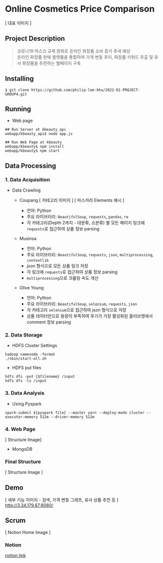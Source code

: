 # Online Cosmetics Price Comparison

[ 대표 이미지 ]

## Project Description

> 코로나19 마스크 규제 완화로 온라인 화장품 소비 증가 추세 예상 <br>
> 온라인 화장품 판매 플랫폼을 통합하여 가격 변동 추이, 화장품 키워드 추출 및 유사 화장품을 추천하는 웹페이지 구축

## Installing

```
$ git clone https://github.com/philip-lee-khu/2022-01-PROJECT-GROUP4.git
```

## Running

- Web page

```
## Run Server at kbeauty_api
webapp/kbeauty_api$ node app.js

## Run Web Page at kbeauty
webapp/kbeauty$ npm install
webapp/kbeauty$ npm start
```

## Data Processing

### 1. Data Acquisition

- Data Crawling

  - Coupang
    [ 카테고리 이미지 ]
    [ 마스카라 Elements 예시 ]

    - 언어: Python
    - 주요 라이브러리: `BeautifulSoup`, `requests`, `pandas`, `re`
    - 각 카테고리(Depth 2까지 - 대분류, 소분류) 별 모든 페이지 링크에 `requests`로 접근하여 상품 정보 parsing

  - Musinsa

    - 언어: Python
    - 주요 라이브러리: `BeautifulSoup`, `requests`, `json`, `multiprocessing`, `contextlib`
    - json 형식으로 모든 상품 링크 저장
    - 각 링크에 `requests`로 접근하여 상품 정보 parsing
    - `multiprocessing`으로 크롤링 속도 개선

  - Olive Young
    - 언어: Python
    - 주요 라이브러리: `BeautifulSoup`, `selenium`, `requests`, `json`
    - 각 카테고리 `selenium`으로 접근하여 json 형식으로 저장
    - 상품 데이터만으로 용량이 부족하여 후기가 가장 활성화된 올리브영에서 comment 정보 parsing

### 2. Data Storage

- HDFS Cluster Settings
```
hadoop namenode -format
./sbin/start-all.sh
```
- HDFS put files
```
hdfs dfs -put {$filename} /input
hdfs dfs -ls /input
```

### 3. Data Analysis

- Using Pyspark

```
spark-submit ${pyspark file} --master yarn --deploy-mode cluster --executor-memory 512m --driver-memory 512m
```

### 4. Web Page

[ Structure Image]

- MongoDB

### Final Structure

[ Structure Image ]

## Demo

[ 세부 기능 이미지 - 검색, 가격 변동 그래프, 유사 상품 추천 등 ] <br>
http://3.34.179.67:8080/

## Scrum

[ Notion Home Image ]

### Notion

[notion link](https://sprinkle-rodent-a50.notion.site/Online-Cosmetics-Price-Comparison-204ec4397cac49cf8ea07e735db09b6f)
